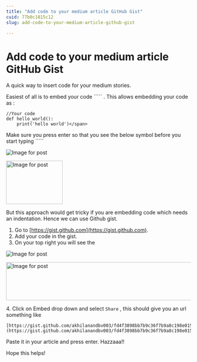 ```yaml
---
title: "Add code to your medium article GitHub Gist"
cuid: 77b0c1815c12
slug: add-code-to-your-medium-article-github-gist

---
```


<span class="r"></span>

# Add code to your medium article GitHub Gist


A quick way to insert code for your medium stories.

Easiest of all is to embed your code ````` . This allows embedding your code as :


```
//Your code
def hello_world():
    print('hello world')</span>
```


Make sure you press enter so that you see the below symbol before you start typing `````

![Image for post](https://miro.medium.com/max/60/1*MKnfOK1raL6-GetIbqAs9g.png?q=20)

<noscript><img alt="Image for post" class="s t u gu ai" src="https://miro.medium.com/max/308/1*MKnfOK1raL6-GetIbqAs9g.png" width="154" height="118"/></noscript>

But this approach would get tricky if you are embedding code which needs an indentation. Hence we can use Github gist.

1.  Go to [https://gist.github.com](https://gist.github.com).
2.  Add your code in the gist.
3.  On your top right you will see the

![Image for post](https://miro.medium.com/max/60/1*3BL-w8kfj3f2K01_Havsxg.png?q=20)

<noscript><img alt="Image for post" class="s t u gu ai" src="https://miro.medium.com/max/1928/1*3BL-w8kfj3f2K01_Havsxg.png" width="964" height="104" srcSet="https://miro.medium.com/max/552/1*3BL-w8kfj3f2K01_Havsxg.png 276w, https://miro.medium.com/max/1104/1*3BL-w8kfj3f2K01_Havsxg.png 552w, https://miro.medium.com/max/1280/1*3BL-w8kfj3f2K01_Havsxg.png 640w, https://miro.medium.com/max/1400/1*3BL-w8kfj3f2K01_Havsxg.png 700w" sizes="700px"/></noscript>

4\. Click on Embed drop down and select `Share` , this should give you an url something like


```
[https://gist.github.com/akhilanandbv003/fd4f3898bb7b9c36f7b9a8c198e01548](https://gist.github.com/akhilanandbv003/fd4f3898bb7b9c36f7b9a8c198e01548)```</span>
```


Paste it in your article and press enter. Hazzaaa!!

Hope this helps!